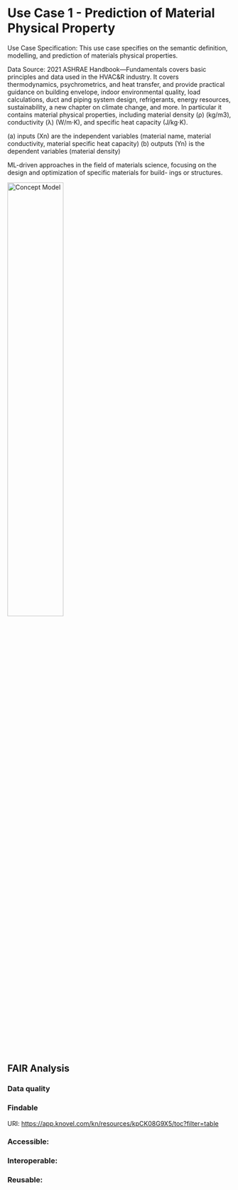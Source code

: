 #  Use Case 1 - Prediction of Material Physical Property 
Use Case Specification: This use case specifies on the semantic definition, modelling, and prediction of materials physical properties.

Data Source: 2021 ASHRAE Handbook—Fundamentals covers basic principles and data used in the HVAC&R industry. It covers thermodynamics, psychrometrics, and heat transfer, and provide practical guidance on building envelope, indoor environmental quality, load calculations, duct and piping system design, refrigerants, energy resources, sustainability, a new chapter on climate change, and more. In particular it contains material physical properties, including material density (ρ) (kg/m3), conductivity (λ) (W/m⋅K), and specific heat capacity (⁠J/kg⋅K).

(a) inputs (Xn) are the independent variables (material name, material conductivity, material specific heat capacity)
(b) outputs (Yn) is the dependent variables (material density)

ML-driven approaches in the field of materials science, focusing on the design and optimization of specific materials for build- ings or structures.

<img src="https://github.com/user-attachments/assets/3f027f15-99f7-4fa7-8c2f-ac93fb0fbf1c" alt="Concept Model" width="50%" />




## FAIR Analysis

### Data quality
  
### Findable
URI: https://app.knovel.com/kn/resources/kpCK08G9X5/toc?filter=table

### Accessible:

### Interoperable:

### Reusable:
